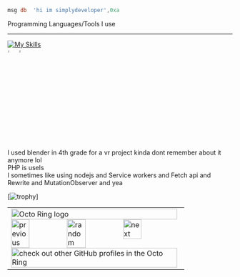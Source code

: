 ```asm
msg db	'hi im simplydeveloper',0xa
```
Programming Languages/Tools I use <hr>
[![My Skills](https://skillicons.dev/icons?i=js,html,css,cpp,cs,c,nodejs,linux,nextjs,java,react,cloudflare,dotnet,git,github,lua,netlify,rust,blender,mysql,docker,regex,php,py,ts,vscode,visualstudio,wasm,ps)](https://skillicons.dev)
<br>
<a href='https://assemblyscript.org/'><img src='https://www.assemblyscript.org/images/icon.svg' style='width: 5%; height: 5%; border-radius: 20px;'></a><a href='https://fsharp.org'><img src='https://cdn.worldvectorlogo.com/logos/fsharp.svg' style='width: 5%; height: 5%; border-radius: 20px;'></a> 

<br>I used blender in 4th grade for a vr project kinda dont remember about it anymore lol 
<br>PHP is usels
<br>
I sometimes like using nodejs and Service workers and Fetch api and Rewrite and MutationObserver and yea 

[![trophy](https://github-profile-trophy.vercel.app/?username=schooldev49)]

<table><tbody><tr><td><a href="https://octo-ring.com/"><img src="https://octo-ring.com/static/img/widget/top.png" width="99%" alt="Octo Ring logo" align="top"></a><br><a href="https://octo-ring.com/p/schooldev49/prev"><img src="https://octo-ring.com/static/img/widget/prev.png" width="33%" alt="previous" align="top" title="previous profile"></a><a href="https://octo-ring.com/p/schooldev49/random"><img src="https://octo-ring.com/static/img/widget/random.png" width="33%" alt="random" align="top" title="random profile"></a><a href="https://octo-ring.com/p/schooldev49/next"><img src="https://octo-ring.com/static/img/widget/next.png" width="33%" alt="next" align="top" title="next profile"></a><br><a href="https://octo-ring.com/"><img src="https://octo-ring.com/static/img/widget/bottom.png" width="99%" alt="check out other GitHub profiles in the Octo Ring" align="top"></a></td></tr></tbody></table>
